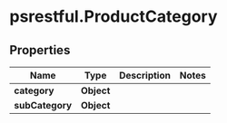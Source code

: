 # psrestful.ProductCategory

## Properties
Name | Type | Description | Notes
------------ | ------------- | ------------- | -------------
**category** | **Object** |  | 
**subCategory** | **Object** |  | 

